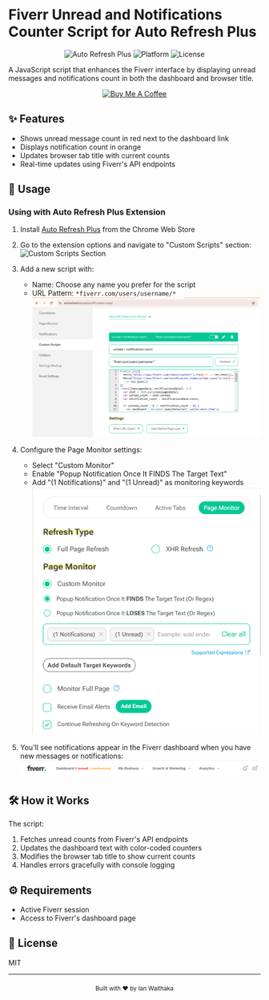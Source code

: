 # Fiverr Unread and Notifications Counter Script for Auto Refresh Plus

<div align="center">

![Auto Refresh Plus](https://img.shields.io/badge/Auto%20Refresh%20Plus-Extension-brightgreen)
![Platform](https://img.shields.io/badge/Platform-Fiverr-1dbf73)
![License](https://img.shields.io/badge/License-MIT-blue)

</div>

A JavaScript script that enhances the Fiverr interface by displaying unread messages and notifications count in both the dashboard and browser title.

<div align="center">
  <a href="https://www.buymeacoffee.com/ianwaithaka">
    <img src="https://cdn.buymeacoffee.com/buttons/v2/default-yellow.png" alt="Buy Me A Coffee" style="height: 60px !important;width: 217px !important;" >
  </a>
</div>

## ✨ Features

- Shows unread message count in red next to the dashboard link
- Displays notification count in orange
- Updates browser tab title with current counts
- Real-time updates using Fiverr's API endpoints

## 📖 Usage

### Using with Auto Refresh Plus Extension
1. Install [Auto Refresh Plus](https://chrome.google.com/webstore/detail/auto-refresh-plus/ohfjpkccecpdfkpmfocndhepolhljfhg) from the Chrome Web Store

2. Go to the extension options and navigate to "Custom Scripts" section:
   ![Custom Scripts Section](images/custom-scripts.png)

3. Add a new script with:
   - Name: Choose any name you prefer for the script
   - URL Pattern: `*fiverr.com/users/username/*`
   ![Script Setup](images/script-setup.png)

4. Configure the Page Monitor settings:
   - Select "Custom Monitor"
   - Enable "Popup Notification Once It FINDS The Target Text"
   - Add "(1 Notifications)" and "(1 Unread)" as monitoring keywords
   ![Page Monitor Settings](images/page-monitor.png)

5. You'll see notifications appear in the Fiverr dashboard when you have new messages or notifications:
   ![Fiverr Dashboard](images/fiverr-dashboard.png)

## 🛠️ How it Works

The script:
1. Fetches unread counts from Fiverr's API endpoints
2. Updates the dashboard text with color-coded counters
3. Modifies the browser tab title to show current counts
4. Handles errors gracefully with console logging

## ⚙️ Requirements

- Active Fiverr session
- Access to Fiverr's dashboard page

## 📄 License

MIT

---

<div align="center">
  <sub>Built with ❤️ by Ian Waithaka</sub>
</div>